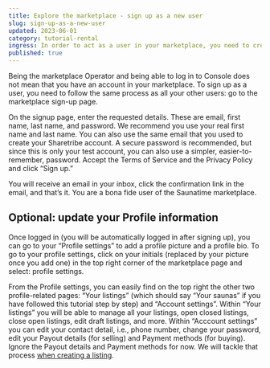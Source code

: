 ```yaml
---
title: Explore the marketplace - sign up as a new user
slug: sign-up-as-a-new-user
updated: 2023-06-01
category: tutorial-rental
ingress: In order to act as a user in your marketplace, you need to create an account in your marketplace.  
published: true
---
```


Being the marketplace Operator and being able to log in to Console does not mean that you have an account in your marketplace. To sign up as a user, you need to follow the same process as all your other users: go to the marketplace sign-up page. 


On the signup page, enter the requested details. These are email, first name, last name, and password. We recommend you use your real first name and last name. You can also use the same email that you used to create your Sharetribe account. A secure password is recommended, but since this is only your test account, you can also use a simpler, easier-to-remember, password.  Accept the Terms of Service and the Privacy Policy and click “Sign up.”

You will receive an email in your inbox, click the confirmation link in the email, and that’s it. You are a bona fide user of the Saunatime marketplace.


## Optional: update your Profile information
Once logged in (you will be automatically logged in after signing up), you can go to your “Profile settings” to add a profile picture and a profile bio. To go to your profile settings, click on your initials (replaced by your picture once you add one) in the top right corner of the marketplace page and select: profile settings. 

From the Profile settings, you can easily find on the top right the other two profile-related pages: “Your listings” (which should say “Your saunas” if you have followed this tutorial step by step) and “Account settings”. Within “Your listings” you will be able to manage all your listings, open closed listings, close open listings, edit draft listings, and more. Within “Acccount settings” you can edit your contact detail, i.e., phone number, change your password, edit your Payout details (for selling) and Payment methods (for buying). Ignore the Payout details and Payment methods for now. We will tackle that process [when creating a listing](www.sharetribe.com/docs/operator-guides/creating-your-first-listing). 

